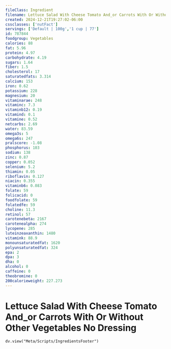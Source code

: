 ```yaml
---
fileClass: Ingredient
filename: Lettuce Salad With Cheese Tomato And_or Carrots With Or Without Other Vegetables No Dressing
created: 2024-12-21T19:27:02-06:00
cssclasses: ['nutFact']
servings: ['Default | 100g','1 cup | 77']
id: 787844
foodgroup: Vegetables
calories: 88
fat: 5.96
protein: 4.97
carbohydrate: 4.19
sugars: 1.64
fiber: 1.5
cholesterol: 17
saturatedfats: 3.314
calcium: 153
iron: 0.62
potassium: 228
magnesium: 20
vitaminarae: 248
vitaminc: 7.3
vitaminb12: 0.19
vitamind: 0.1
vitamine: 0.52
netcarbs: 2.69
water: 83.59
omega3s: 5
omega6s: 247
pralscore: -1.08
phosphorus: 103
sodium: 138
zinc: 0.87
copper: 0.052
selenium: 5.2
thiamin: 0.05
riboflavin: 0.127
niacin: 0.355
vitaminb6: 0.083
folate: 59
folicacid: 0
foodfolate: 59
folatedfe: 59
choline: 11.3
retinol: 57
carotenebeta: 2167
carotenealpha: 274
lycopene: 285
luteinzeaxanthin: 1480
vitamink: 88.9
monounsaturatedfat: 1620
polyunsaturatedfat: 324
epa: 2
dpa: 3
dha: 0
alcohol: 0
caffeine: 0
theobromine: 0
200calorieweight: 227.273
---
```


# Lettuce Salad With Cheese Tomato And_or Carrots With Or Without Other Vegetables No Dressing

```dataviewjs
dv.view("Meta/Scripts/IngredientsFooter")
```